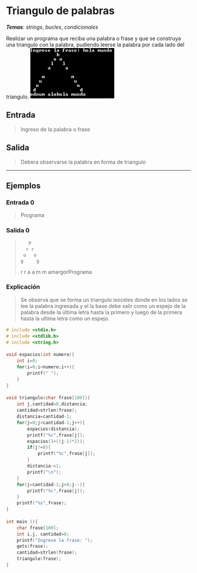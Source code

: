 # Triangulo de palabras

_**Temas**_: _strings_, _bucles_, _condicionales_

Realizar un programa que reciba una palabra o frase y que se construya una triangulo con la palabra, pudiendo leerse la palabra por cada lado del triangulo.
![](img\string.png)

## Entrada

> Ingreso de la palabra o frase

## Salida

> Debera observarse la palabra en forma de triangulo

---

## Ejemplos

### Entrada 0

> Programa

### Salida 0

>        P
>       r r
>      o   o
>     g     g
>    r       r
>   a         a
>  m           m
> amargorPrograma

### Explicación

> Se observa que se forma un triangulo isoceles donde en los lados se lee la palabra ingresada y el la base debe salir como un espejo de la palabra desde la última letra hasta la primero y luego de la primera hasta la ultima letra como un espejo.

```C
# include <stdio.h>
# include <stdlib.h>
# include <string.h>

void espacios(int numero){
	int i=0;
	for(i=0;i<numero;i++){
		printf(" ");
	}
}

void triangulo(char frase[100]){
	int j,cantidad=0,distancia;
	cantidad=strlen(frase);
	distancia=cantidad-1;
	for(j=0;j<cantidad-1;j++){
		espacios(distancia);
		printf("%c",frase[j]);
		espacios(1+((j-1)*2));
		if(j!=0){
			printf("%c",frase[j]);
		}
		distancia-=1;
		printf("\n");
	}
	for(j=cantidad-1;j>0;j--){
		printf("%c",frase[j]);
	}
	printf("%s",frase);
}

int main (){
	char frase[100];
	int i,j, cantidad=0;
	printf("Ingrese la frase: ");
	gets(frase);
	cantidad=strlen(frase);
	triangulo(frase);
}

```
